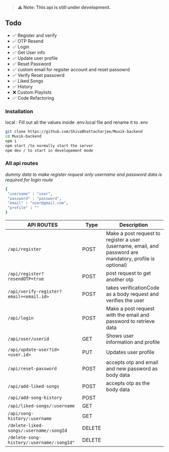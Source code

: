> **⚠️ Note: This api is still under development.**

## Todo
- ✅ Register and verify 
- ✅ OTP Resend
- ✅ Login 
- ✅ Get User info 
- ✅ Update user profile
- ✅ Reset Password 
- ✅ custom email for register account and reset passowrd 
- ✅ Verify Reset passowrd
- ✅ Liked Songs
- ✅ History
- ❌ Custom Playlists
- ✅ Code Refactoring

###  Installation

local : 
Fill out all the values inside .env.local file and rename it to .env
```bash
git clone https://github.com/ShivaBhattacharjee/Muxik-backend
cd Muxik-backend 
npm i 
npm start /to normally start the server
npm dev / to start in developement mode

```
 ### <b>All api routes</b> 
<i>dummy data to make register request only username and password data is required for login route </i>
 ```bash
{
  "username" : "user",
  "password" : "password",
  "email" : "user@gmail.com",
  "profile" : ""
}
 ```
               
| API ROUTES          | Type     | Description                                                                                                                     |
| ------------- | -------- | ------------------------------------------------------------------------------------------------------------------------------- |
| `/api/register` | POST   | Make a post request to register a user (username, email, and password are mandatory, profile is optional)  |
| `/api/register?resendOTP=true` | POST   | post request to get another otp  |
| `/api/verify-register?email=<email.id>`    | POST   | takes verificationCode as a body request and verifies the user  
| `/api/login`    | POST   | Make a post request with the email and password to retrieve data                                                            |
| `/api/user/userid`    | GET   | Shows user information and profile   
| `/api/update-user?id=<user.id>`    | PUT   | Updates user profile    
| `/api/reset-password`    | POST   | accepts otp and email and new password as body data         
| `/api/add-liked-songs`    | POST   | accepts otp as the body data    
| `/api/add-song-history`    | POST   | 
| `/api/liked-songs/:username`    | GET   | 
| `/api/song-history/:username`    | GET   | 
| `/delete-liked-songs/:username/:songId`    | DELETE   | 
| `/delete-song-history/:username/:songId"`    | DELETE | 